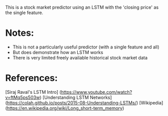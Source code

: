 This is a stock market predictor using an LSTM with the 'closing price' as the
single feature.


Notes:
=====
* This is not a particularly useful predictor (with a single feature and all)
* But does demonstrate how an LSTM works
* There is very limited freely available historical stock market data

References:
===========

[Siraj Raval's LSTM Intro] (https://www.youtube.com/watch?v=ftMq5ps503w)
[Understanding LSTM Networks] (https://colah.github.io/posts/2015-08-Understanding-LSTMs/)
[Wikipedia] (https://en.wikipedia.org/wiki/Long_short-term_memory)
